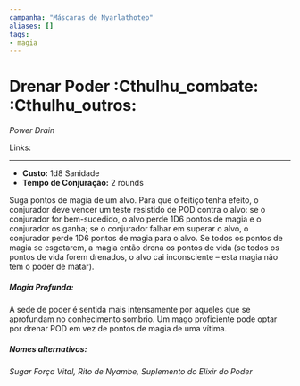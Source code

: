 ```yaml
---
campanha: "Máscaras de Nyarlathotep"
aliases: []
tags: 
- magia
---
```


# Drenar Poder :Cthulhu_combate: :Cthulhu_outros:
_Power Drain_

Links:

---
-  **Custo:** 1d8 Sanidade
- **Tempo de Conjuração:** 2 rounds

Suga pontos de magia de um alvo. Para que o feitiço tenha efeito, o conjurador deve vencer um teste resistido de POD contra o alvo: se o conjurador for bem-sucedido, o alvo perde 1D6 pontos de magia e o conjurador os ganha; se o conjurador falhar em superar o alvo, o conjurador perde 1D6 pontos de magia para o alvo. Se todos os pontos de magia se esgotarem, a magia então drena os pontos de vida (se todos os pontos de vida forem drenados, o alvo cai inconsciente – esta magia não tem o poder de matar).

##### Magia Profunda: 
A sede de poder é sentida mais intensamente por aqueles que se aprofundam no conhecimento sombrio. Um mago proficiente pode optar por drenar POD em vez de pontos de magia de uma vítima.

##### Nomes alternativos: 
*Sugar Força Vital, Rito de Nyambe, Suplemento do Elixir do Poder*
